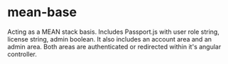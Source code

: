 # mean-base
Acting as a MEAN stack basis. Includes Passport.js with user role string, license string, admin boolean. It also includes an account area and an admin area. Both areas are authenticated or redirected within it's angular controller.
